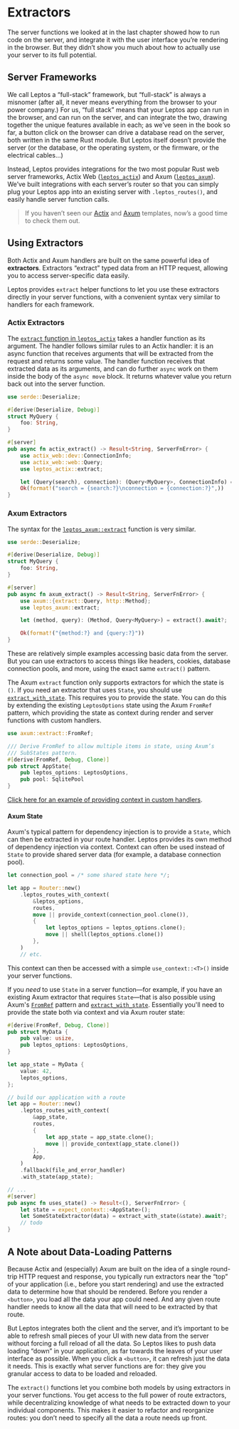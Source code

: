 # Extractors

The server functions we looked at in the last chapter showed how to run code on the server, and integrate it with the user interface you’re rendering in the browser. But they didn’t show you much about how to actually use your server to its full potential.

## Server Frameworks

We call Leptos a “full-stack” framework, but “full-stack” is always a misnomer (after all, it never means everything from the browser to your power company.) For us, “full stack” means that your Leptos app can run in the browser, and can run on the server, and can integrate the two, drawing together the unique features available in each; as we’ve seen in the book so far, a button click on the browser can drive a database read on the server, both written in the same Rust module. But Leptos itself doesn’t provide the server (or the database, or the operating system, or the firmware, or the electrical cables...)

Instead, Leptos provides integrations for the two most popular Rust web server frameworks, Actix Web ([`leptos_actix`](https://docs.rs/leptos_actix/latest/leptos_actix/)) and Axum ([`leptos_axum`](https://docs.rs/leptos_axum/latest/leptos_axum/)). We’ve built integrations with each server’s router so that you can simply plug your Leptos app into an existing server with `.leptos_routes()`, and easily handle server function calls.

> If you haven’t seen our [Actix](https://github.com/leptos-rs/start) and [Axum](https://github.com/leptos-rs/start-axum) templates, now’s a good time to check them out.

## Using Extractors

Both Actix and Axum handlers are built on the same powerful idea of **extractors**. Extractors “extract” typed data from an HTTP request, allowing you to access server-specific data easily.

Leptos provides `extract` helper functions to let you use these extractors directly in your server functions, with a convenient syntax very similar to handlers for each framework.

### Actix Extractors

The [`extract` function in `leptos_actix`](https://docs.rs/leptos_actix/latest/leptos_actix/fn.extract.html) takes a handler function as its argument. The handler follows similar rules to an Actix handler: it is an async function that receives arguments that will be extracted from the request and returns some value. The handler function receives that extracted data as its arguments, and can do further `async` work on them inside the body of the `async move` block. It returns whatever value you return back out into the server function.

```rust
use serde::Deserialize;

#[derive(Deserialize, Debug)]
struct MyQuery {
    foo: String,
}

#[server]
pub async fn actix_extract() -> Result<String, ServerFnError> {
    use actix_web::dev::ConnectionInfo;
    use actix_web::web::Query;
    use leptos_actix::extract;

    let (Query(search), connection): (Query<MyQuery>, ConnectionInfo) = extract().await?;
    Ok(format!("search = {search:?}\nconnection = {connection:?}",))
}
```

### Axum Extractors

The syntax for the [`leptos_axum::extract`](https://docs.rs/leptos_axum/latest/leptos_axum/fn.extract.html) function is very similar.

```rust
use serde::Deserialize;

#[derive(Deserialize, Debug)]
struct MyQuery {
    foo: String,
}

#[server]
pub async fn axum_extract() -> Result<String, ServerFnError> {
    use axum::{extract::Query, http::Method};
    use leptos_axum::extract;

    let (method, query): (Method, Query<MyQuery>) = extract().await?;

    Ok(format!("{method:?} and {query:?}"))
}
```

These are relatively simple examples accessing basic data from the server. But you can use extractors to access things like headers, cookies, database connection pools, and more, using the exact same `extract()` pattern.

The Axum `extract` function only supports extractors for which the state is `()`. If you need an extractor that uses `State`, you should use [`extract_with_state`](https://docs.rs/leptos_axum/latest/leptos_axum/fn.extract_with_state.html). This requires you to provide the state. You can do this by extending the existing `LeptosOptions` state using the Axum `FromRef` pattern, which providing the state as context during render and server functions with custom handlers.

```rust
use axum::extract::FromRef;

/// Derive FromRef to allow multiple items in state, using Axum’s
/// SubStates pattern.
#[derive(FromRef, Debug, Clone)]
pub struct AppState{
    pub leptos_options: LeptosOptions,
    pub pool: SqlitePool
}
```

[Click here for an example of providing context in custom handlers](https://github.com/leptos-rs/leptos/blob/19ea6fae6aec2a493d79cc86612622d219e6eebb/examples/session_auth_axum/src/main.rs#L24-L44).

#### Axum State

Axum's typical pattern for dependency injection is to provide a `State`, which can then be extracted in your route handler. Leptos provides its own method of dependency injection via context. Context can often be used instead of `State` to provide shared server data (for example, a database connection pool).

```rust
let connection_pool = /* some shared state here */;

let app = Router::new()
    .leptos_routes_with_context(
        &leptos_options,
        routes,
        move || provide_context(connection_pool.clone()),
        {
            let leptos_options = leptos_options.clone();
            move || shell(leptos_options.clone())
        },
    )
    // etc.
```

This context can then be accessed with a simple `use_context::<T>()` inside your server functions.

If you _need_ to use `State` in a server function—for example, if you have an existing Axum extractor that requires `State`—that is also possible using Axum's [`FromRef`](https://docs.rs/axum/latest/axum/extract/derive.FromRef.html) pattern and [`extract_with_state`](https://docs.rs/leptos_axum/latest/leptos_axum/fn.extract_with_state.html). Essentially you'll need to provide the state both via context and via Axum router state:

```rust
#[derive(FromRef, Debug, Clone)]
pub struct MyData {
    pub value: usize,
    pub leptos_options: LeptosOptions,
}

let app_state = MyData {
    value: 42,
    leptos_options,
};

// build our application with a route
let app = Router::new()
    .leptos_routes_with_context(
        &app_state,
        routes,
        {
            let app_state = app_state.clone();
            move || provide_context(app_state.clone())
        },
        App,
    )
    .fallback(file_and_error_handler)
    .with_state(app_state);

// ...
#[server]
pub async fn uses_state() -> Result<(), ServerFnError> {
    let state = expect_context::<AppState>();
    let SomeStateExtractor(data) = extract_with_state(&state).await?;
    // todo
}
```

## A Note about Data-Loading Patterns

Because Actix and (especially) Axum are built on the idea of a single round-trip HTTP request and response, you typically run extractors near the “top” of your application (i.e., before you start rendering) and use the extracted data to determine how that should be rendered. Before you render a `<button>`, you load all the data your app could need. And any given route handler needs to know all the data that will need to be extracted by that route.

But Leptos integrates both the client and the server, and it’s important to be able to refresh small pieces of your UI with new data from the server without forcing a full reload of all the data. So Leptos likes to push data loading “down” in your application, as far towards the leaves of your user interface as possible. When you click a `<button>`, it can refresh just the data it needs. This is exactly what server functions are for: they give you granular access to data to be loaded and reloaded.

The `extract()` functions let you combine both models by using extractors in your server functions. You get access to the full power of route extractors, while decentralizing knowledge of what needs to be extracted down to your individual components. This makes it easier to refactor and reorganize routes: you don’t need to specify all the data a route needs up front.
